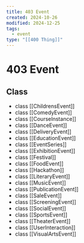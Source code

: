 ```yaml
---
title: 403 Event
created: 2024-10-26
modified: 2024-12-25
tags:
  - event
type: "[[400 Thing]]"
---
```

# 403 Event
## Class
- class [[ChildrensEvent]]
- class [[ComedyEvent]]
- class [[CourseInstance]]
- class [[DanceEvent]]
- class [[DeliveryEvent]]
- class [[EducationEvent]]
- class [[EventSeries]]
- class [[ExhibitionEvent]]
- class [[Festival]]
- class [[FoodEvent]]
- class [[Hackathon]]
- class [[LiteraryEvent]]
- class [[MusicEvent]]
- class [[PublicationEvent]]
- class [[SaleEvent]]
- class [[ScreeningEvent]]
- class [[SocialEvent]]
- class [[SportsEvent]]
- class [[TheaterEvent]]
- class [[UserInteraction]]
- class [[VisualArtsEvent]]

